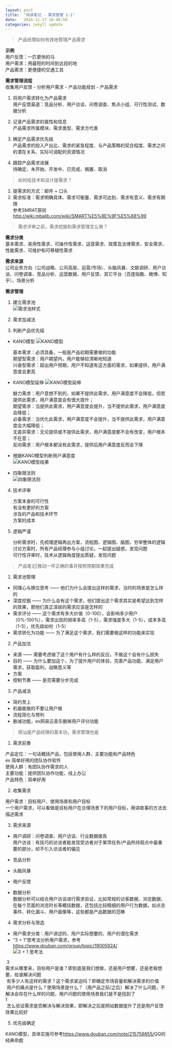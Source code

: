 ```yaml
---
layout: post
title:  "阅读笔记 - 需求管理 1-1"
date:   2016-11-17 16:40:50
categories: jekyll update
---
```


> 产品经理如何有效地管理产品需求

**示例**  
用户反馈：一匹更快的马  
用户需求：用最短的时间到达目的地  
产品需求：更便捷的交通工具    

**需求管理流程**  
收集用户反馈 - 分析用户需求 - 产品功能规划 - 产品需求  

1. 将用户需求转化为产品需求  
用户反馈渠道：竞品分析、用户访谈、问卷调查、焦点小组、可行性测试、数据分析

2. 记录产品需求的属性和信息  
产品需求所属模块、需求类型、需求方代表

3. 确定产品需求优先级  
产品需求的投入产出比、需求的紧急程度、与产品策略的契合程度、需求之间的潜在关系、实际可调配的资源情况

4. 跟踪产品需求进展    
待确定、未开始、开发中、已完成、搁置、取消  

> 如何给技术和设计提需求？   

1. 提需求的方式：邮件 + 口头  
2. 需求标准：需求明确具体、需求可衡量、需求可达到、需求有意义、需求有期限  
参考SMRAT原则  <http://wiki.mbalib.com/wiki/SMART%E5%8E%9F%E5%88%99>

> 需求评审之前，需求挖掘和需求管理怎么做？

**需求分类**  
基本需求、易用性需求、可操作性需求、运营需求、政策及法律需求、安全需求、性能需求、可维护和可移植性需求  

**需求来源**  
公司业务方向（公司战略、公司高层、运营/市场）、头脑风暴、文献调研、用户访谈、问卷调查、竞品分析、运营数据、用户反馈、其它平台（百度指数、微博、知乎）、场景分析  

**需求管理**  

1. 建立需求池  
![需求池样式](/image/需求池表格.jpg)

2. 需求加减法

3. 判断产品优先级  

- KANO模型
![KANO模型](/image/KANO模型.png)  

  基本需求：必须具备，一般是产品初期需要做的功能  
  期望型需求：用户期望内，用户能够较清晰地知道   
  兴奋型需求：超出用户预期，用户不知道有这方面的需求，如果提供，用户满意度会更高  

- KANO模型延伸
![KANO模型延伸](/image/KANO模型延伸.png)  

  魅力需求：用户意想不到的，如果不提供此需求，用户满意度不会降低，但若提供此需求，用户满意度会有很大提升；  
  期望需求：当提供此需求，用户满意度会提升，当不提供此需求，用户满意度会降低；  
  必备需求：当优化此需求，用户满意度不会提升，当不提供此需求，用户满意度会大幅降低；  
  无差异需求：无论提供或不提供此需求，用户满意度都不会有改变，用户根本不在意；  
  反向需求：用户根本都没有此需求，提供后用户满意度反而会下降  

- 根据KANO模型判断用户满意度  
![KANO模型结果](/image/KANO模型结果.png)

- 四象限法则  
![四象限法则](/image/四象限法则.png)  

4. 技术评审  

    方案本身的可行性  
    有没有更好的方案  
    涉及的产品和技术环节  
    方案的成本  
  
5. 逻辑严谨    

    分析需求时，先梳理逻辑再出方案，流程图、逻辑图、脑图，穷举整体的逻辑  
    讨论方案时，所有产品经理参与小组讨论，一起提出疑惑，发现问题  
    可行性评审时，技术从逻辑角度提出质疑，发现问题  
    
> 产品笔记|推动一件正确的事并按照预期效果完成

1. 需求池管理  

- 同理心与换位思考 —— 他们为什么会提出这样的需求，当时的场景是怎么样的   
- 深度挖掘 —— 为什么会有这个需求，他们提出这个需求其实是希望达到怎样的效果，那他们真正深层的需求应该是怎样的  
- 需求评分 —— 这个需求有多大价值（0-100），会影响多少用户（0%-100%），需求出现的频率多高（1-5），需求强度多大（1-5），成本多高（1-5），优先级如何（1-5）  
- 需求转化为功能 —— 为了满足这个需求，我们需要做这样的功能来实现    

2. 产品加法  

- 来源 —— 需要考虑做了这个用户有什么样的反应，不做这个会有什么损失  
- 目的 —— 为什么要加这个，为了提升用户的体验，完善产品功能，满足用户需求，获取盈利，战略意义等  
- 方案  
- 控制节奏 —— 是否需要分步完成    

3. 产品减法  

- 简约至上
- 机器能做的不要让用户做
- 流程简化与预判
- 删减功能，ex网易云音乐删掉用户评分功能  

> 搭讪是产品经理的基本功，需求管理也是  

1. 需求前奏  

产品定位：一句话概括产品，包括使用人群、主要功能和产品特色  
ex 简单好用的团队协作软件  
使用人群：有团队协作需求的人  
主要功能：提供团队协作功能，线上办公  
产品特色：简单好用  

2. 收集需求  

用户需求：目标用户、使用场景和用户目标  
一个用户需求，可以看做是目标用户在合理场景下的用户目标，用讲故事的方法去描述需求  

3. 需求来源  

- 用户调研：问卷调查、用户访谈、行业数据报告  
用户访谈：有技巧的访谈者能发现受访者对于某项任务/产品所持观点中最重要的部分，却不引入访谈者的偏见  

- 竞品分析  
- 头脑风暴  
- 用户反馈  
- 数据分析  
数据分析可以结合用户访谈进行需求验证，比如常规的访客数据、浏览数据、在每个页面的浏览时长等概括数据，还包括比较精细的用户行为数据，如点击事件、转化漏斗、用户画像等，这些都是产品数据的范畴  

4. 需求分析与筛选  

- 用户需求分类：用户讲述的、用户实际想要的、用户的潜在需求
- “3 + 1”思考法分析用户需求，参考<https://www.douban.com/group/topic/19005924/>  
![3 + 1 思考法](/image/3+1思考法.png)   

  3  
  需求从哪里来，目标用户是谁？即到底是我们想做，还是用户想要，还是老板想要，给谁解决问题  
  有多少人有这样的需求？这个需求紧迫吗？即确定市场容量和解决需求的价值  
  用户的痛点是什么？使用场景是什么？（用产品之前/之后）解决了什么问题，不解决会存在什么样的问题，用户问题的使用场景我们是不是找到了  
  1  
  怎么验证需求是否解决与解决效果，即解决之后是网站数据提升了还是用户反馈效果比较好  

5. 优先级确定  

KANO模型，具体实施可参考<https://www.douban.com/note/215759855/>QQ的经典命题  
  
  







